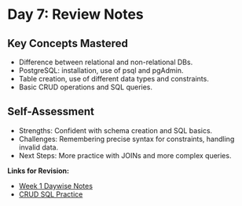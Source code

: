 # Day 7: Review Notes

## Key Concepts Mastered
- Difference between relational and non-relational DBs.
- PostgreSQL: installation, use of psql and pgAdmin.
- Table creation, use of different data types and constraints.
- Basic CRUD operations and SQL queries.

## Self-Assessment
- Strengths: Confident with schema creation and SQL basics.
- Challenges: Remembering precise syntax for constraints, handling invalid data.
- Next Steps: More practice with JOINs and more complex queries.

**Links for Revision:**
- [Week 1 Daywise Notes](../)
- [CRUD SQL Practice](https://www.w3schools.com/sql/sql_crud.asp)